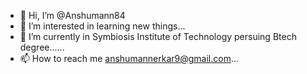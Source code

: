 - 👋 Hi, I’m @Anshumann84
- 👀 I’m interested in learning new things...
- 🌱 I’m currently in Symbiosis Institute of Technology persuing Btech degree......
- 📫 How to reach me anshumannerkar9@gmail.com...

<!---
Anshumann84/Anshumann84 is a ✨ special ✨ repository because its `README.md` (this file) appears on your GitHub profile.
You can click the Preview link to take a look at your changes.
--->
